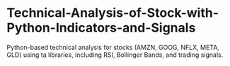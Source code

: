 # Technical-Analysis-of-Stock-with-Python-Indicators-and-Signals
Python-based technical analysis for stocks (AMZN, GOOG, NFLX, META, GLD) using ta libraries, including RSI, Bollinger Bands, and trading signals.
